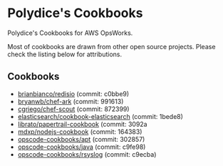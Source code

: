 Polydice's Cookbooks
=========

Polydice's Cookbooks for AWS OpsWorks.

Most of cookbooks are drawn from other open source projects. Please check the listing below for attributions.

## Cookbooks

* [brianbianco/redisio](https://github.com/brianbianco/redisio) (commit: c0bbe9)
* [bryanwb/chef-ark](https://github.com/bryanwb/chef-ark) (commit: 991613)
* [cgriego/chef-scout](https://github.com/cgriego/chef-scout) (commit: 872399)
* [elasticsearch/cookbook-elasticsearch](https://github.com/elasticsearch/cookbook-elasticsearch) (commit: 1bede8)
* [librato/papertrail-cookbook](https://github.com/librato/papertrail-cookbook) (commit: 3092a
* [mdxp/nodejs-cookbook](https://github.com/mdxp/nodejs-cookbook) (commit: 164383)
* [opscode-cookbooks/apt](https://github.com/opscode-cookbooks/apt) (commit: 302857)
* [opscode-cookbooks/java](https://github.com/opscode-cookbooks/java) (commit: c9fe98)
* [opscode-cookbooks/rsyslog](https://github.com/opscode-cookbooks/rsyslog) (commit: c9ecba)
